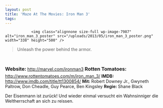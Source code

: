 ```yaml
---
layout: post
title: 'Maze At The Movies: Iron Man 3'
tags:
---
```



                <img class="alignnone size-full wp-image-7987" alt="iron_man_3_poster" src="/uploads/2013/05/iron_man_3_poster.png" width="338" height="500" />
<blockquote>Unleash the power behind the armor.</blockquote>
<img class="alignnone size-full wp-image-5898" title="movie_review_4stars" alt="" src="/uploads/2010/02/movie_review_4stars.png" width="75" height="15" />
<p><strong style="line-height: 1.714285714; font-size: 1rem;">Website: </strong><a href="http://marvel.com/ironman3"><a href="http://marvel.com/ironman3">http://marvel.com/ironman3</a></a>
<strong style="line-height: 1.714285714; font-size: 1rem;">Rotten Tomatoes: </strong><a href="http://www.rottentomatoes.com/m/iron_man_3/"><a href="http://www.rottentomatoes.com/m/iron_man_3/">http://www.rottentomatoes.com/m/iron_man_3/</a></a>
<strong>IMDB: </strong><a href="http://www.imdb.com/title/tt1300854/"><a href="http://www.imdb.com/title/tt1300854/">http://www.imdb.com/title/tt1300854/</a></a>
<strong>Mit: </strong>Robert Downey Jr., Gwyneth Paltrow, Don Cheadle, Guy Pearce, Ben Kingsley
<strong>Regie: </strong>Shane Black</p>
<p>Der Eisenmann ist zurück! Und wieder einmal versucht ein Wahnsinniger die Weltherrschaft an sich zu reissen.</p>
